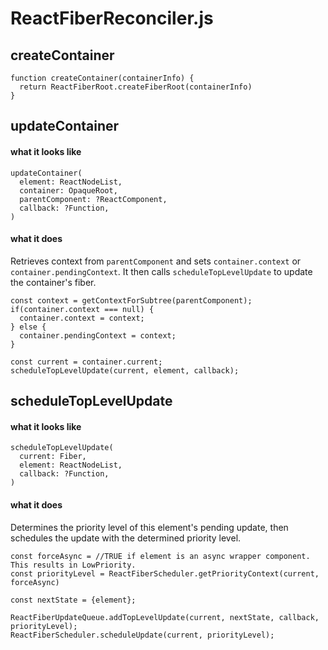 # ReactFiberReconciler.js

## createContainer
```
function createContainer(containerInfo) {
  return ReactFiberRoot.createFiberRoot(containerInfo)
}
```

## updateContainer
#### what it looks like
```
updateContainer(
  element: ReactNodeList,
  container: OpaqueRoot,
  parentComponent: ?ReactComponent,
  callback: ?Function,
)
```
#### what it does
Retrieves context from `parentComponent` and sets `container.context` or `container.pendingContext`. It then calls `scheduleTopLevelUpdate` to update the container's fiber.
```
const context = getContextForSubtree(parentComponent);
if(container.context === null) {
  container.context = context;
} else {
  container.pendingContext = context;
}

const current = container.current;
scheduleTopLevelUpdate(current, element, callback);
```

## scheduleTopLevelUpdate
#### what it looks like
```
scheduleTopLevelUpdate(
  current: Fiber,
  element: ReactNodeList,
  callback: ?Function,
)
```
#### what it does
Determines the priority level of this element's pending update, then schedules the update with the determined priority level.
```
const forceAsync = //TRUE if element is an async wrapper component. This results in LowPriority.
const priorityLevel = ReactFiberScheduler.getPriorityContext(current, forceAsync)

const nextState = {element};

ReactFiberUpdateQueue.addTopLevelUpdate(current, nextState, callback, priorityLevel);
ReactFiberScheduler.scheduleUpdate(current, priorityLevel);
```

